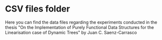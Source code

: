 # CSV files folder

Here you can find the data files regarding the experiments conducted in the thesis "On the Implementation of Purely Functional Data Structures for the
Linearisation case of Dynamic Trees" by Juan C. Saenz-Carrasco
